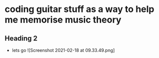 # coding guitar stuff as a way to help me memorise music theory
## Heading 2
* lets go
![Screenshot 2021-02-18 at 09.33.49.png]
